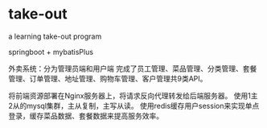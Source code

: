 # take-out
a learning take-out program

springboot + mybatisPlus

外卖系统：分为管理员端和用户端
完成了员工管理、菜品管理、分类管理、套餐管理、订单管理、地址管理、购物车管理、客户管理共9类API。

将前端资源部署在Nginx服务器上，将请求反向代理转发给后端服务器。
使用1主2从的mysql集群，主从复制，主写从读。
使用redis缓存用户session来实现单点登录，缓存菜品数据、套餐数据来提高服务效率。



